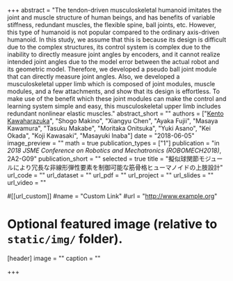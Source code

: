 +++
abstract = "The tendon-driven musculoskeletal humanoid imitates the joint and muscle structure of human beings, and has benefits of variable stiffness, redundant muscles, the flexible spine, ball joints, etc. However, this type of humanoid is not popular compared to the ordinary axis-driven humanoid. In this study, we assume that this is because its design is difficult due to the complex structures, its control system is complex due to the inability to directly measure joint angles by encoders, and it cannot realize intended joint angles due to the model error between the actual robot and its geometric model. Therefore, we developed a pseudo ball joint module that can directly measure joint angles. Also, we developed a musculoskeletal upper limb which is composed of joint modules, muscle modules, and a few attachments, and show that its design is effortless. To make use of the benefit which these joint modules can make the control and learning system simple and easy, this musculoskeletal upper limb includes redundant nonlinear elastic muscles."
abstract_short = ""
authors = ["<u>Kento Kawaharazuka</u>", "Shogo Makino", "Xiangyu Chen", "Ayaka Fujii", "Masaya Kawamura", "Tasuku Makabe", "Moritaka Onitsuka", "Yuki Asano", "Kei Okada", "Koji Kawasaki", "Masayuki Inaba"]
date = "2018-06-05"
image_preview = ""
math = true
publication_types = ["1"]
publication = "in *2018 JSME Conference on Robotics and Mechatronics (ROBOMECH2018)*, 2A2-G09"
publication_short = ""
selected = true
title = "擬似球関節モジュールにより冗長な非線形弾性要素を制御可能な筋骨格ヒューマノイドの上肢設計"
url_code = ""
url_dataset = ""
url_pdf = ""
url_project = ""
url_slides = ""
url_video = ""

#[[url_custom]]
#name = "Custom Link"
#url = "http://www.example.org"

# Optional featured image (relative to `static/img/` folder).
[header]
image = ""
caption = ""

+++
